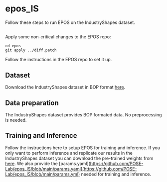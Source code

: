 # epos_IS
Follow these steps to run EPOS on the IndustryShapes dataset.

##
Apply some non-critical changes to the EPOS repo:

```
cd epos
git apply ../diff.patch
```
Follow the instructions in the EPOS repo to set it up.

## Dataset
Download the IndustryShapes dataset in BOP format [here](https://huggingface.co/datasets/POSE-Lab/IndustryShapes).  

## Data preparation

The IndustryShapes dataset provides BOP formated data. No preprocessing is needed. 

## Training and Inference

Follow the instructions here to setup EPOS for training and inference. If you only want to perform inference and replicate our results in the IndustryShapes dataset you can download the pre-trained weights from [here](https://ntuagr-my.sharepoint.com/personal/mpateraki_ntua_gr/_layouts/15/onedrive.aspx?id=%2Fpersonal%2Fmpateraki%5Fntua%5Fgr%2FDocuments%2FIndustryShapes%5Fweights&ga=1).
We also provide the [params.yaml](https://github.com/POSE-Lab/epos_IS/blob/main/params.yaml](https://github.com/POSE-Lab/epos_IS/blob/main/params.yml) needed for training and inference.
